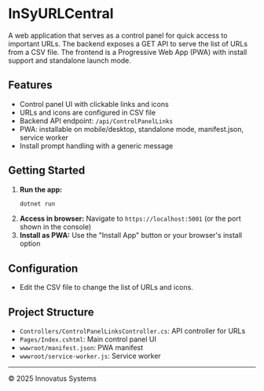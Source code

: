 # InSyURLCentral

A web application that serves as a control panel for quick access to important URLs. The backend exposes a GET API to serve the list of URLs from a CSV file. The frontend is a Progressive Web App (PWA) with install support and standalone launch mode.

## Features
- Control panel UI with clickable links and icons
- URLs and icons are configured in CSV file
- Backend API endpoint: `/api/ControlPanelLinks`
- PWA: installable on mobile/desktop, standalone mode, manifest.json, service worker
- Install prompt handling with a generic message

## Getting Started
1. **Run the app:**
   ```powershell
   dotnet run
   ```
2. **Access in browser:**
   Navigate to `https://localhost:5001` (or the port shown in the console)
3. **Install as PWA:**
   Use the "Install App" button or your browser's install option

## Configuration
- Edit the CSV file to change the list of URLs and icons.

## Project Structure
- `Controllers/ControlPanelLinksController.cs`: API controller for URLs
- `Pages/Index.cshtml`: Main control panel UI
- `wwwroot/manifest.json`: PWA manifest
- `wwwroot/service-worker.js`: Service worker

---

© 2025 Innovatus Systems
